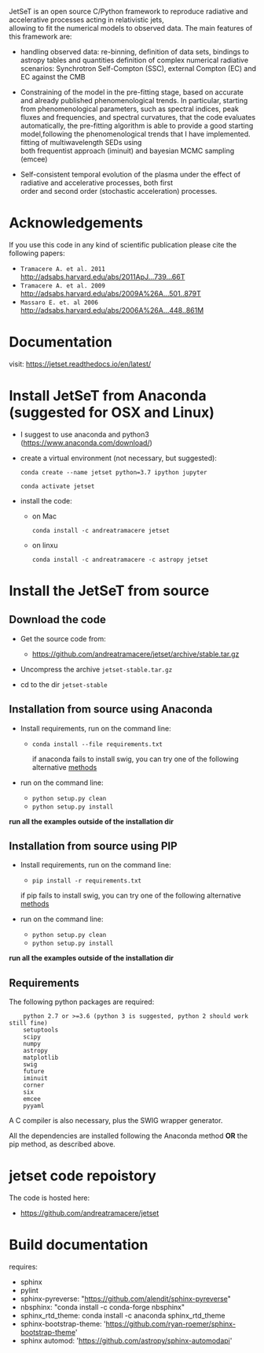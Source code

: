 
JetSeT is  an open source  C/Python   framework  to reproduce radiative and accelerative processes acting in relativistic jets,  
allowing to fit the numerical models to observed data. The main features of this framework are: 

 * handling observed data: re-binning, definition of data sets, bindings to astropy tables and quantities
   definition of complex numerical radiative scenarios: Synchrotron Self-Compton (SSC), external Compton (EC) and EC 
   against the CMB 
 
 * Constraining of the model in the pre-fitting stage, based on accurate  and already published phenomenological trends. 
   In particular, starting from phenomenological parameters, such as spectral indices, peak fluxes and frequencies, and 
   spectral  curvatures, that the code evaluates automatically, the pre-fitting algorithm is able to provide a good 
   starting model,following the phenomenological trends that I have implemented. fitting of multiwavelength SEDs using  
   both frequentist approach (iminuit) and bayesian MCMC sampling (emcee)
 
 * Self-consistent temporal evolution of the plasma under the effect of radiative and accelerative processes, both first  
   order and second order (stochastic acceleration) processes.



# Acknowledgements

If you use this code in any kind of scientific publication please cite the following papers:

* `Tramacere A. et al. 2011` http://adsabs.harvard.edu/abs/2011ApJ...739...66T
* `Tramacere A. et al. 2009` http://adsabs.harvard.edu/abs/2009A%26A...501..879T
* `Massaro E. et. al 2006`   http://adsabs.harvard.edu/abs/2006A%26A...448..861M

# Documentation
visit: https://jetset.readthedocs.io/en/latest/


# Install  JetSeT from Anaconda  (suggested for OSX and Linux)
 - I suggest to use anaconda and python3 (https://www.anaconda.com/download/)
 
 - create a virtual environment (not necessary, but suggested): 
 
    `conda create --name jetset python=3.7 ipython jupyter`
    
     `conda activate jetset`
     
- install the code:
   
   - on Mac  
 
     `conda install -c andreatramacere jetset`
  
  - on linxu
   
    `conda install -c andreatramacere -c astropy jetset`




# Install the JetSeT from source 



## Download the code
   - Get the source code from: 

     - https://github.com/andreatramacere/jetset/archive/stable.tar.gz

   - Uncompress the  archive  `jetset-stable.tar.gz`
   
   - cd to  the dir `jetset-stable` 

## Installation from source using Anaconda 
 
 - Install requirements, run on the command line:
    - `conda install --file requirements.txt`

        if anaconda fails to install swig, you can try one of the following alternative [methods](swig.md)
   
 - run on the command line: 
     * `python setup.py clean`
     * `python setup.py install`


**run all the examples outside of the installation dir**


## Installation from source using PIP 
 
 - Install requirements, run on the command line:
    - `pip install -r requirements.txt`
    
   if pip fails to install swig, you can try one of the following alternative [methods](swig.md)
  
  - run on the command line: 
    * `python setup.py clean`
    * `python setup.py install`

**run all the examples outside of the installation dir**

##  Requirements
The following python packages are required:

        python 2.7 or >=3.6 (python 3 is suggested, python 2 should work still fine)
        setuptools
        scipy
        numpy
        astropy
        matplotlib
        swig
        future
        iminuit
        corner
        six
        emcee
        pyyaml
         


A C compiler is also necessary, plus the SWIG wrapper generator.

All the dependencies are installed following the Anaconda method 
 **OR** the pip method, as described above.


# jetset code repoistory

The code is hosted here: 
 -  https://github.com/andreatramacere/jetset
 




# Build documentation

 requires: 
    
 - sphinx
 - pylint
 - sphinx-pyreverse: "https://github.com/alendit/sphinx-pyreverse"
 - nbsphinx: "conda install -c conda-forge nbsphinx"
 - sphinx_rtd_theme: conda install -c anaconda sphinx_rtd_theme 
 - sphinx-bootstrap-theme: 'https://github.com/ryan-roemer/sphinx-bootstrap-theme'
 - sphinx automod: 'https://github.com/astropy/sphinx-automodapi'    
 
 
 


